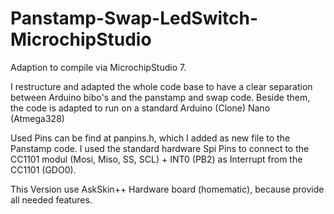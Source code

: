 # Panstamp-Swap-LedSwitch-MicrochipStudio

Adaption to compile via MicrochipStudio 7. 
 
 I restructure and adapted the whole code base to have a clear separation between Arduino bibo's and the panstamp and swap code. 
 Beside them, the code is adapted to run on a standard Arduino (Clone) Nano (Atmega328)
 
 Used Pins can be find at panpins.h, which I added as new file to the Panstamp code.
 I used the standard hardware Spi Pins to connect to the CC1101 modul (Mosi, Miso, SS, SCL) + INT0 (PB2) as Interrupt from the CC1101 (GDO0).
 
 This Version use AskSkin++ Hardware board (homematic), because provide all needed features.
 

